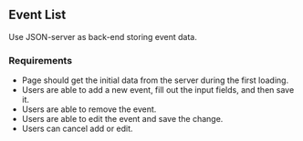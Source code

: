 ## Event List
Use JSON-server as back-end storing event data.
### Requirements
- Page should get the initial data from the server during the first loading.
- Users are able to add a new event, fill out the input fields, and then save it.
- Users are able to remove the event.
- Users are able to edit the event and save the change.
- Users can cancel add or edit.